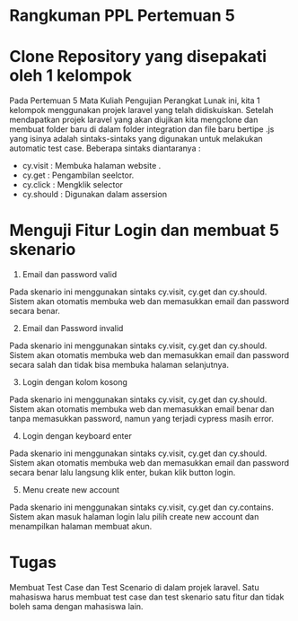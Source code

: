 # Rangkuman PPL Pertemuan 5
# Clone Repository yang disepakati oleh 1 kelompok

Pada Pertemuan 5 Mata Kuliah Pengujian Perangkat Lunak ini, kita 1 kelompok menggunakan projek laravel yang telah didiskuiskan. Setelah mendapatkan projek laravel yang akan diujikan kita mengclone dan membuat folder baru di dalam folder integration dan file baru bertipe .js yang isinya adalah sintaks-sintaks yang digunakan untuk melakukan automatic test case. Beberapa sintaks diantaranya :
- cy.visit  : Membuka halaman website .
- cy.get    : Pengambilan seelctor.
- cy.click  : Mengklik selector
- cy.should : Digunakan dalam assersion
#
# Menguji Fitur Login dan membuat 5 skenario

1. Email dan password valid

Pada skenario ini menggunakan sintaks cy.visit, cy.get dan cy.should. Sistem akan otomatis membuka web dan memasukkan email dan password secara benar.

2. Email dan Password invalid

Pada skenario ini menggunakan sintaks cy.visit, cy.get dan cy.should. Sistem akan otomatis membuka web dan memasukkan email dan password secara salah dan tidak bisa membuka halaman selanjutnya.

3. Login dengan kolom kosong

Pada skenario ini menggunakan sintaks cy.visit, cy.get dan cy.should. Sistem akan otomatis membuka web dan memasukkan email benar dan tanpa memasukkan password, namun yang terjadi cypress masih error.

4. Login dengan keyboard enter

Pada skenario ini menggunakan sintaks cy.visit, cy.get dan cy.should. Sistem akan otomatis membuka web dan memasukkan email dan password secara benar lalu langsung klik enter, bukan klik button login.

5. Menu create new account

Pada skenario ini menggunakan sintaks cy.visit, cy.get dan cy.contains. Sistem akan masuk halaman login lalu pilih create new account dan menampilkan halaman membuat akun.

#
# Tugas

Membuat Test Case dan Test Scenario di dalam projek laravel. Satu mahasiswa harus membuat test case dan test skenario satu fitur dan tidak boleh sama dengan mahasiswa lain. 
